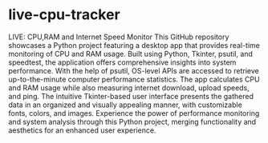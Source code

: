 # live-cpu-tracker
LIVE: CPU,RAM and Internet Speed Monitor
This GitHub repository showcases a Python project featuring a desktop app that provides real-time monitoring of CPU and RAM usage. Built using Python, Tkinter, psutil, and speedtest, the application offers comprehensive insights into system performance. With the help of psutil, OS-level APIs are accessed to retrieve up-to-the-minute computer performance statistics. The app calculates CPU and RAM usage while also measuring internet download, upload speeds, and ping. The intuitive Tkinter-based user interface presents the gathered data in an organized and visually appealing manner, with customizable fonts, colors, and images. Experience the power of performance monitoring and system analysis through this Python project, merging functionality and aesthetics for an enhanced user experience.
